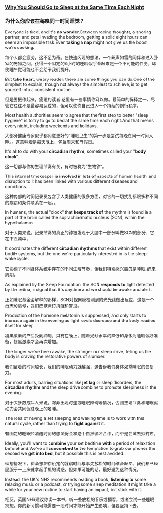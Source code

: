 ### [Why You Should Go to Sleep at the Same Time Each Night](https://web.shanbay.com/reading/web-news/articles/bqbcna)
### 为什么你应该在每晚同一时间睡觉？

Everyone is tired, and it's **no wonder**.Between racing thoughts, a snoring partner, and pets invading the bedroom, getting a solid eight hours can seem an impossible task.Even **taking a nap** might not give us the boost we're seeking.

每个人都会疲劳，这不足为奇。在快速闪现的想法，一个鼾声如雷的同伴和进入卧室的宠物之间，获得一个固定的8小时的睡眠似乎看起来是一个不可能的任务。即使睡午觉可能也不会给予我们提升。

But **take heart**, weary reader: there are some things you can do.One of the simplest to explain, though not always the simplest to achieve, is to get yourself into a consistent routine.

但是要振作起来，疲惫的读者:这里有一些事情你可以做。最简单的解释之一，尽管它往往不是最容易达成的，但可以使你自己进入一个持续的例行程序。

Most health authorities seem to agree that the first step to better "sleep hygiene" is to try to go to bed at the same time each night.And that means every night, including weekends and holidays.

大部分健康专家似乎都同意更好的”睡眠卫生“的第一步是尝试每晚在同一时间入睡。。这意味着是每天晚上，包括周末和节假日。

It's all to do with your **circadian rhythm**, sometimes called your "**body clock**".

这一切都与你的生理节奏有关，有时被称为“生物钟”。

This internal timekeeper **is involved in** **lots of** aspects of human health, and disruption to it has been linked with various different diseases and conditions.

这种内部的时间记录员包含了人类健康的很多方面，对它的一切扰乱都跟多种不同的疾病和条件联系在一起。。

In humans, the actual "clock" that **keeps track of** the rhythm is found in a part of the brain called the suprachiasmatic nucleus (SCN), within the hypothalamus.

对于人类来说，记录节奏的真正的钟被发现于大脑中一部分叫做SCN的部分，它在下丘脑中。

It coordinates the different **circadian rhythms** that exist within different bodily systems, but the one we're particularly interested in is the sleep-wake cycle.

它协调了不同身体系统中存在的不同生理节奏，但我们特别感兴趣的是睡眠-醒来周期。

As explained by the Sleep Foundation, the SCN **responds to** light detected by the retina, a signal that it's daytime and we should be awake and alert.

正如睡眠基金会解释的那样，SCN对视网膜检测到的光光线做出反应，这是一个白天的信号，我们应该保持清醒和警觉。

Production of the hormone melatonin is suppressed, and only starts to increase again in the evening as light levels decrease and the body readies itself for sleep.

褪黑激素的产生受到抑制，只有在晚上，随着光线水平的降低和身体为睡眠做好准备，褪黑激素才会再次增加。

The longer we've been awake, the stronger our sleep drive, telling us the body is craving the restorative powers of slumber.

我们醒着的时间越长，我们的睡眠动力就越强，这告诉我们身体渴望睡眠的恢复力。

For most adults, barring situations like **jet lag** or sleep disorders, the **circadian rhythm** and the sleep drive combine to promote sleepiness in the evening.

对于大多数成年人来说，除非出现时差或睡眠障碍等情况，否则生理节奏和睡眠驱动力会共同促进晚上的嗜睡。

The idea of having a set sleeping and waking time is to work with this natural cycle, rather than trying to **fight against** it.

有固定的睡眠和清醒时间的想法将会和这个自然循环合作，而不是尝试去抵抗它。

Ideally, you'll want to **combine** your set bedtime **with** a period of relaxation beforehand.We've all **succumbed to** the temptation to grab our phones the second we **get into bed**, but if possible this is best avoided.

理想情况下，你会想把你设定的就寝时间与事先放松的时间结合起来。我们都已经屈服于一上床就拿起手机的诱惑，但如果可能的话，最好避免这种情况。

Instead, the UK's NHS recommends reading a book, **listening to** some relaxing music or a podcast, or trying some sleep meditation.It might take a while for your new routine to start having an impact, but stick with it.

相反，英国NHS建议你读一本书，听一些放松的音乐或播客，或者尝试一些睡眠冥想。你的新习惯可能需要一段时间才能开始产生影响，但要坚持下去。
